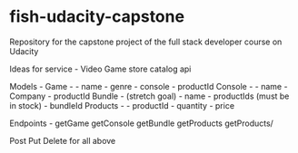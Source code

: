 # fish-udacity-capstone
Repository for the capstone project of the full stack developer course on Udacity


Ideas for service - Video Game store catalog api

Models - 
  Game - 
    - name
    - genre
    - console
    - productId
  Console -
    - name
    - Company
    - productId
  Bundle - (stretch goal)
    - name
    - productIds (must be in stock)
    - bundleId
  Products -
    - productId
    - quantity
    - price
    
Endpoints -
   getGame
   getConsole
   getBundle
   getProducts
   getProducts/<productId>
  
  Post Put Delete for all above
    
